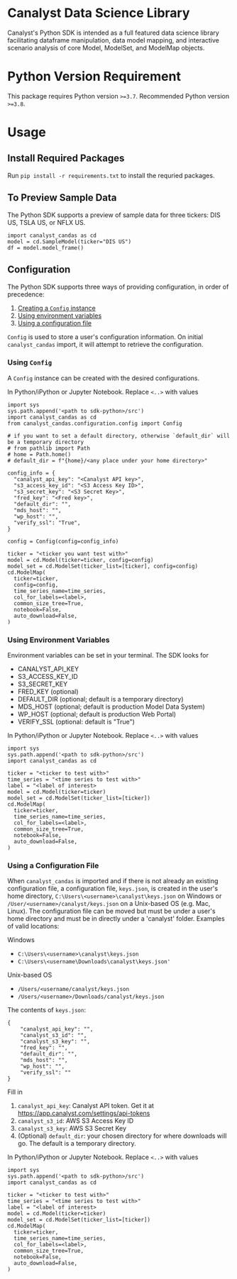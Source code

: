 # Canalyst Data Science Library

Canalyst's Python SDK is intended as a full featured data science library facilitating dataframe manipulation, data model mapping, and interactive scenario analysis of core Model, ModelSet, and ModelMap objects.

# Python Version Requirement
This package requires Python version `>=3.7`. Recommended Python version `>=3.8`.

# Usage

## Install Required Packages
Run `pip install -r requirements.txt` to install the requried packages.

## To Preview Sample Data
The Python SDK supports a preview of sample data for three tickers: DIS US, TSLA US, or NFLX US.  
```
import canalyst_candas as cd
model = cd.SampleModel(ticker="DIS US") 
df = model.model_frame()
```

## Configuration
The Python SDK supports three ways of providing configuration, in order of precedence:
   1. [Creating a `Config` instance](#using-config)
   2. [Using environment variables](#using-environment-variables)
   3. [Using a configuration file](#using-configuration-file)

`Config` is used to store a user's configuration information. On initial `canalyst_candas` import, it will attempt to retrieve the configuration.

### Using `Config`
A `Config` instance can be created with the desired configurations.

In Python/iPython or Jupyter Notebook. Replace `<..>` with values

```
import sys
sys.path.append('<path to sdk-python>/src')
import canalyst_candas as cd
from canalyst_candas.configuration.config import Config

# if you want to set a default directory, otherwise `default_dir` will be a temporary directory
# from pathlib import Path
# home = Path.home()
# default_dir = f"{home}/<any place under your home directory>"

config_info = {
  "canalyst_api_key": "<Canalyst API key>",
  "s3_access_key_id": "<S3 Access Key ID>",
  "s3_secret_key": "<S3 Secret Key>",
  "fred_key": "<Fred key>",
  "default_dir": "",
  "mds_host": "",
  "wp_host": "",
  "verify_ssl": "True",
}

config = Config(config=config_info)

ticker = "<ticker you want test with>"
model = cd.Model(ticker=ticker, config=config)
model_set = cd.ModelSet(ticker_list=[ticker], config=config)
cd.ModelMap(
  ticker=ticker,
  config=config,
  time_series_name=time_series,
  col_for_labels=<label>,
  common_size_tree=True,
  notebook=False,
  auto_download=False,
)
```

### Using Environment Variables
Environment variables can be set in your terminal. The SDK looks for
- CANALYST_API_KEY
- S3_ACCESS_KEY_ID
- S3_SECRET_KEY
- FRED_KEY (optional)
- DEFAULT_DIR (optional; default is a temporary directory)
- MDS_HOST (optional; default is production Model Data System)
- WP_HOST (optional; default is production Web Portal)
- VERIFY_SSL (optional: default is "True")

In Python/iPython or Jupyter Notebook. Replace `<..>` with values

```
import sys
sys.path.append('<path to sdk-python>/src')
import canalyst_candas as cd

ticker = "<ticker to test with>"
time_series = "<time series to test with>"
label = "<label of interest>
model = cd.Model(ticker=ticker)
model_set = cd.ModelSet(ticker_list=[ticker])
cd.ModelMap(
  ticker=ticker,
  time_series_name=time_series,
  col_for_labels=<label>,
  common_size_tree=True,
  notebook=False,
  auto_download=False,
)
```

### Using a Configuration File
When `canalyst_candas` is imported and if there is not already an existing configuration file, a configuration file, `keys.json`, is created in the user's home directory, `C:\Users\<username>\canalyst\keys.json` on Windows or `/User/<username>/canalyst/keys.json` on a Unix-based OS (e.g. Mac, Linux). The configuration file can be moved but must be under a user's home directory and must be in directly under a 'canalyst' folder. Examples of valid locations:

Windows
- `C:\Users\<username>\canalyst\keys.json`
- `C:\Users\<username\Downloads\canalyst\keys.json'`
  
Unix-based OS
- `/Users/<username/canalyst/keys.json`
- `/Users/<username>/Downloads/canalyst/keys.json`

The contents of `keys.json`:
```
{
    "canalyst_api_key": "",
    "canalyst_s3_id": "",
    "canalyst_s3_key": "",
    "fred_key": "",
    "default_dir": "",
    "mds_host": "",
    "wp_host": "",
    "verify_ssl": ""
}
```

Fill in 
1. `canalyst_api_key`: Canalyst API token. Get it at https://app.canalyst.com/settings/api-tokens
2. `canalyst_s3_id`:  AWS S3 Access Key ID
3. `canalyst_s3_key`:  AWS S3 Secret Key
4. (Optional) `default_dir`: your chosen directory for where downloads will go. The default is a temporary directory.

In Python/iPython or Jupyter Notebook. Replace `<..>` with values

```
import sys
sys.path.append('<path to sdk-python>/src')
import canalyst_candas as cd

ticker = "<ticker to test with>"
time_series = "<time series to test with>"
label = "<label of interest>
model = cd.Model(ticker=ticker)
model_set = cd.ModelSet(ticker_list=[ticker])
cd.ModelMap(
  ticker=ticker,
  time_series_name=time_series,
  col_for_labels=<label>,
  common_size_tree=True,
  notebook=False,
  auto_download=False,
)
```
